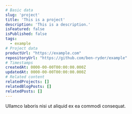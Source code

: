 ```yaml
---
# Basic data
slug: 'project'
title: 'This is a project'
description: 'This is a description.'
isFeatured: false
isPublished: false
tags:
  - example
# Project data
productUrl: "https://example.com"
repositoryUrl: "https://github.com/ben-ryder/example"
# Timestamps
createdAt: 0000-00-00T00:00:00.000Z
updatedAt: 0000-00-00T00:00:00.000Z
# Related content
relatedProjects: []
relatedBlogPosts: []
relatedPosts: []
---
```


Ullamco laboris nisi ut aliquid ex ea commodi consequat.
